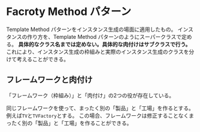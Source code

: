 # Facroty Method パターン

Template Method パターンをインスタンス生成の場面に適用したもの。
インスタンスの作り方を、Template Method パターンのようにスーパークラスで定める。
**具体的なクラス名までは定めない。具体的な肉付けはサブクラスで行う。**
これにより、インスタンス生成の枠組みと実際のインスタンス生成のクラスを分けて考えることができる。

## フレームワークと肉付け
「フレームワーク（枠組み）」と「肉付け」の2つの役が存在している。

同じフレームワークを使って、まったく別の「製品」と「工場」を作るとする。
例えば`TV`と`TVFactory`とする。
この場合、フレームワークは修正することなくまったく別の「製品」と「工場」を作ることができる。
